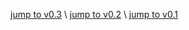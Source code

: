 [jump to v0.3](http://z-igor.github.io/v0_3/dist/index.html) \ [jump to v0.2](http://z-igor.github.io/v0_2/index.html) \ [jump to v0.1](http://z-igor.github.io/v0_1/index.html)
